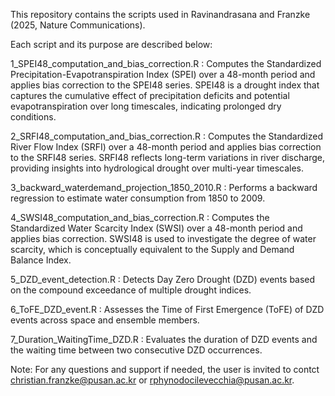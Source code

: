 This repository contains the scripts used in Ravinandrasana and Franzke (2025, Nature Communications).

Each script and its purpose are described below:

1_SPEI48_computation_and_bias_correction.R : 
Computes the Standardized Precipitation-Evapotranspiration Index (SPEI) over a 48-month period and applies bias correction to the SPEI48 series. SPEI48 is a drought index that captures the cumulative effect of precipitation deficits and potential evapotranspiration over long timescales, indicating prolonged dry conditions.

2_SRFI48_computation_and_bias_correction.R : 
Computes the Standardized River Flow Index (SRFI) over a 48-month period and applies bias correction to the SRFI48 series. SRFI48 reflects long-term variations in river discharge, providing insights into hydrological drought over multi-year timescales.

3_backward_waterdemand_projection_1850_2010.R : 
Performs a backward regression to estimate water consumption from 1850 to 2009.

4_SWSI48_computation_and_bias_correction.R : 
Computes the Standardized Water Scarcity Index (SWSI) over a 48-month period and applies bias correction. SWSI48 is used to investigate the degree of water scarcity, which is conceptually equivalent to the Supply and Demand Balance Index.

5_DZD_event_detection.R : 
Detects Day Zero Drought (DZD) events based on the compound exceedance of multiple drought indices.

6_ToFE_DZD_event.R : 
Assesses the Time of First Emergence (ToFE) of DZD events across space and ensemble members.

7_Duration_WaitingTime_DZD.R : 
Evaluates the duration of DZD events and the waiting time between two consecutive DZD occurrences.

Note: 
For any questions and support if needed, the user is invited to contct christian.franzke@pusan.ac.kr or rphynodocilevecchia@pusan.ac.kr.
